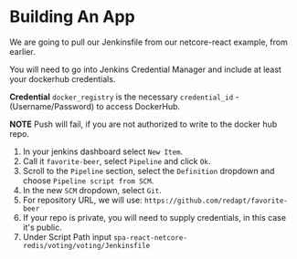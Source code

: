 # Building An App

We are going to pull our Jenkinsfile from our netcore-react example, from earlier.

You will need to go into Jenkins Credential Manager and include at least your dockerhub credentials.

**Credential**
`docker_registry` is the necessary `credential_id` - (Username/Password) to access DockerHub. 

**NOTE** Push will fail, if you are not authorized to write to the docker hub repo.

1. In your jenkins dashboard select `New Item`.
2. Call it `favorite-beer`, select `Pipeline` and click `Ok`.
3. Scroll to the `Pipeline` section, select the `Definition` dropdown and choose `Pipeline script from SCM`.
4. In the new `SCM` dropdown, select `Git`.
5. For repository URL, we will use: `https://github.com/redapt/favorite-beer`
6. If your repo is private, you will need to supply credentials, in this case it's public.
7. Under Script Path input `spa-react-netcore-redis/voting/voting/Jenkinsfile`